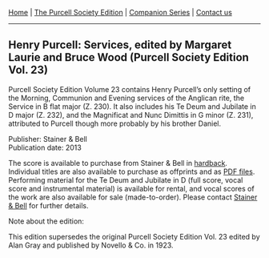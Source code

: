 [Home](../index.md)  |  [The Purcell Society Edition](../purcell-society-edition.md)  |  [Companion Series](../purcell-society-companion-series.md)  |  [Contact us](../contact-us.md)

***  

## Henry Purcell: Services, edited by Margaret Laurie and Bruce Wood (Purcell Society Edition Vol. 23)  

Purcell Society Edition Volume 23 contains Henry Purcell’s only setting of the Morning, Communion and Evening services of the Anglican rite, the Service in B flat major (Z. 230). It also includes his Te Deum and Jubilate in D major (Z. 232), and the Magnificat and Nunc Dimittis in G minor (Z. 231), attributed to Purcell though more probably by his brother Daniel.  

Publisher: Stainer & Bell  
Publication date: 2013  

The score is available to purchase from Stainer & Bell in [hardback](https://stainer.co.uk/shop/pe23/). Individual titles are also available to purchase as offprints and as [PDF files](https://stainer.co.uk/category/choral-music/digital-print/purcell-edition/pse-volume23/). Performing material for the Te Deum and Jubilate in D (full score, vocal score and instrumental material) is available for rental, and vocal scores of the work are also available for sale (made-to-order). Please contact [Stainer & Bell](https://stainer.co.uk/contact/) for further details.  

Note about the edition:  

This edition supersedes the original Purcell Society Edition Vol. 23 edited by Alan Gray and published by Novello & Co. in 1923.

